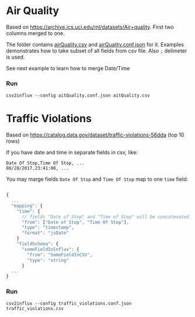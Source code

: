 # Air Quality
Based on https://archive.ics.uci.edu/ml/datasets/Air+quality.
First two columns merged to one.

The folder contains [airQuality.csv](airQuality.csv) and [airQuality.conf.json](airQuality.conf.json) for it.
Examples demonstrates how to take subset of all fields from csv file. Also `;` delimeter is used.

See next example to learn how to merge Date/Time


### Run

```
csv2influx --config aitQuality.conf.json aitQuality.csv
```

# Traffic Violations

Based on https://catalog.data.gov/dataset/traffic-violations-56dda (top 10 rows)


If you have date and time in separate fields in csv, like:

```
Date Of Stop,Time Of Stop, ...
08/28/2017,23:41:00, ...
```

You may marge fields `Date Of Stop` and `Time Of Stop` map to one `time` field:

```javascript

{
  ...
  "mapping": {
    "time": {
      // fields "Date of Stop" and "Time of Stop" will be concatenated to create timestamp
      "from": ["Date of Stop", "Time Of Stop"], 
      "type": "timestamp",
      "format": "jsDate"
    }
    "fieldSchema": {
      "someFieldInInflux": {
        "from": "SomeFieldInCSV",
        "type": "string"
      }
  ...
}

```

### Run

```
csv2influx --config traffic_violations.conf.json traffic_violations.csv
```